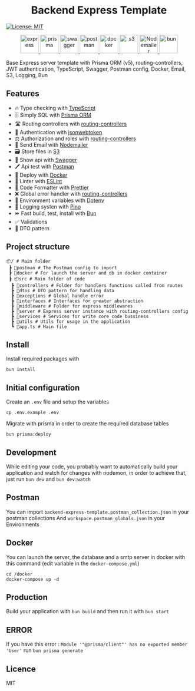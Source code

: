 

<h1 style="text-align: center;">Backend Express Template</h1>

<p>
  <a href="#" target="_blank">
    <img alt="License: MIT" src="https://img.shields.io/badge/License-MIT-yellow.svg" />
  </a>
</p>

<p align="center">
  <a href="https://expressjs.com/fr/">
    <img width="50" height="50" src="https://w7.pngwing.com/pngs/925/447/png-transparent-express-js-node-js-javascript-mongodb-node-js-text-trademark-logo.png" alt="express" />
  </a>
  <a href="https://www.prisma.io/">
    <img width="50" height="50" src="https://cdn.icon-icons.com/icons2/2148/PNG/512/prisma_icon_132076.png" alt="prisma" />
  </a>
  <a href="https://swagger.io/">
    <img width="50" height="50" src="https://cdn.icon-icons.com/icons2/2107/PNG/512/file_type_swagger_icon_130134.png" alt="swagger" />
  </a>
  <a href="https://www.postman.com/">
    <img width="50" height="50" src="https://www.svgrepo.com/show/354202/postman-icon.svg" alt="postman" />
  </a>
  <a href="https://www.docker.com/">
    <img width="50" height="50" src="https://static-00.iconduck.com/assets.00/docker-icon-512x438-ga1hb37h.png" alt="docker" />
  </a>
  <a href="https://aws.amazon.com/fr/s3/">
    <img width="50" height="50" src="https://static-00.iconduck.com/assets.00/aws-s3-simple-storage-service-icon-1694x2048-ygs8j98c.png" alt="s3" />
  </a>
    <a href="https://nodemailer.com/">
    <img width="50" height="50" src="https://i0.wp.com/community.nodemailer.com/wp-content/uploads/2015/10/n2-2.png?fit=422%2C360&ssl=1" alt="Nodemailer" />
  </a>
  </a>
    <a href="https://bun.sh/">
    <img width="50" height="50" src="https://www.sagexa.com/img/formation-bun-javascript-sagexa.png" alt="bun" />
  </a>
</p>

Base Express server template with Prisma ORM (v5), routing-controllers, JWT authentication, TypeScript, Swagger, Postman config, Docker, Email, S3, Logging, Bun

## Features

- 🔥 Type checking with [TypeScript](https://www.typescriptlang.org)
- 🗄️ Simply SQL with [Prisma ORM](https://www.prisma.io/)
- 🛣️ Routing controllers with [routing-controllers](https://www.npmjs.com/package/routing-controllers)
- 🪪 Authentication with [jsonwebtoken](https://www.npmjs.com/package/jsonwebtoken)
- ⚖️ Authorization and roles with [routing-controllers](https://www.npmjs.com/package/routing-controllers)
- 📧 Send Email with [Nodemailer](https://www.npmjs.com/package/nodemailer)
- 🗃️ Store files in [S3](https://www.npmjs.com/package/@aws-sdk/client-s3)
- 🔎 Show api with [Swagger](https://swagger.io)
- 🖊️ Api test with [Postman](https://www.postman.com)
- 🐋 Deploy with [Docker](https://www.docker.com)
- 📏 Linter with [ESLint](https://eslint.org)
- 💖 Code Formatter with [Prettier](https://prettier.io)
- ❌ Global error handler with [routing-controllers](https://www.npmjs.com/package/routing-controllers)
- 🔡 Environment variables with [Dotenv](https://www.npmjs.com/package/dotenv)
- 🧵 Logging systen with [Pino](https://www.npmjs.com/package/pino)
- ⏩ Fast build, test, install with [Bun](https://bun.sh/)
- ✅ Validations
- 📜 DTO pattern

## Project structure

```
📦/ # Main folder
 ┣ 📂postman # The Postman config to import
 ┣ 📂docker # For launch the server and db in docker container
 ┣ 📦src # Main folder of code
  ┣ 📂controllers # Folder for handlers functions called from routes
  ┣ 📂dtos # DTO pattern for handling data
  ┣ 📂exceptions # Global handle error
  ┣ 📂interfaces # Interfaces for greater abstraction
  ┣ 📂middleware # Folder for express middlewares
  ┣ 📂server # Express server instance with routing-controllers config
  ┣ 📂services # Services for write core code bussiness
  ┣ 📂utils # Utils for usage in the application
  ┗ 📜app.ts # Main file
```

## Install

Install required packages with

```
bun install
```

## Initial configuration

Create an `.env` file and setup the variables

```
cp .env.example .env
```

Migrate with prisma in order to create the required database tables

```
bun prisma:deploy
```

## Development

While editing your code, you probably want to automatically build your application and watch for changes with nodemon, in order to achieve that, just run `bun dev` and `bun dev:watch`

## Postman

You can import `backend-express-template.postman_collection.json` in your postman collections
And `workspace.postman_globals.json` in your Environments

## Docker

You can launch the server, the database and a smtp server in docker with this command (edit variable in the `docker-compose.yml`)

```
cd /docker
docker-compose up -d
```

## Production

Build your application with `bun build` and then run it with `bun start`

## ERROR

If you have this error : `Module '"@prisma/client"' has no exported member 'User'` run `bun prisma generate`

## Licence

MIT
